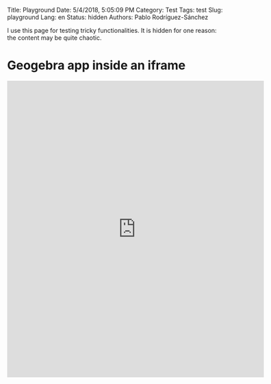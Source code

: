 Title: Playground
Date: 5/4/2018, 5:05:09 PM
Category: Test
Tags: test
Slug: playground
Lang: en
Status: hidden
Authors: Pablo Rodríguez-Sánchez

I use this page for testing tricky functionalities. It is hidden for one reason: the content may be quite chaotic.

# Geogebra app inside an iframe
<iframe scrolling="no" title="Taylor polynomials" src="https://www.geogebra.org/material/iframe/id/y5UEh5hj/width/600/height/692/border/888888/smb/false/stb/false/stbh/false/ai/false/asb/false/sri/true/rc/false/ld/false/sdz/true/ctl/false" width="600px" height="692px" style="border:0px;">
It looks like your browser doesn't support iframes.

# Shiny app inside an iframe
<iframe src="https://pabrod.shinyapps.io/shiny/"
        style="border: 2px solid black; width: 100%; height: 1000px;">
It looks like your browser doesn't support iframes.
